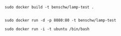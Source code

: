 
	sudo docker build -t benschw/lamp-test .


	sudo docker run -d -p 8080:80 -t benschw/lamp-test

	sudo docker run -i -t ubuntu /bin/bash